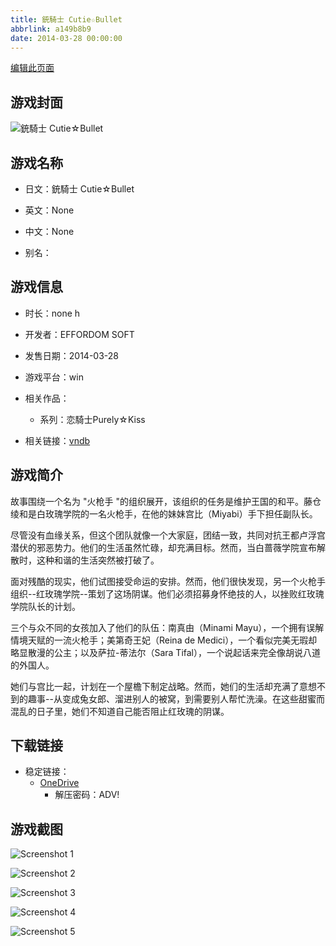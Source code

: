 ```yaml
---
title: 銃騎士 Cutie☆Bullet
abbrlink: a149b8b9
date: 2014-03-28 00:00:00
---
```

[编辑此页面](https://github.com/ACG-3/ADV3-source/blob/main/source/_posts/games/%E9%8A%83%E9%A8%8E%E5%A3%AB%20Cutie%E2%98%86Bullet.md)

## 游戏封面

![銃騎士 Cutie☆Bullet](https://pan.timero.xyz/onedrive/img_lib_001/%E9%8A%83%E9%A8%8E%E5%A3%AB%20Cutie%E2%98%86Bullet_cover.avif)


## 游戏名称

- 日文：銃騎士 Cutie☆Bullet
- 英文：None
- 中文：None

- 别名：


## 游戏信息

- 时长：none h
- 开发者：EFFORDOM SOFT
- 发售日期：2014-03-28
- 游戏平台：win
- 相关作品：
   - 系列：恋騎士Purely☆Kiss

- 相关链接：[vndb](https://vndb.org/v12599)


## 游戏简介

故事围绕一个名为 "火枪手 "的组织展开，该组织的任务是维护王国的和平。藤仓绫和是白玫瑰学院的一名火枪手，在他的妹妹宫比（Miyabi）手下担任副队长。

尽管没有血缘关系，但这个团队就像一个大家庭，团结一致，共同对抗王都卢浮宫潜伏的邪恶势力。他们的生活虽然忙碌，却充满目标。然而，当白蔷薇学院宣布解散时，这种和谐的生活突然被打破了。

面对残酷的现实，他们试图接受命运的安排。然而，他们很快发现，另一个火枪手组织--红玫瑰学院--策划了这场阴谋。他们必须招募身怀绝技的人，以挫败红玫瑰学院队长的计划。

三个与众不同的女孩加入了他们的队伍：南真由（Minami Mayu），一个拥有误解情境天赋的一流火枪手；美第奇王妃（Reina de Medici），一个看似完美无瑕却略显散漫的公主；以及萨拉-蒂法尔（Sara Tifal），一个说起话来完全像胡说八道的外国人。

她们与宫比一起，计划在一个屋檐下制定战略。然而，她们的生活却充满了意想不到的趣事--从变成兔女郎、溜进别人的被窝，到需要别人帮忙洗澡。在这些甜蜜而混乱的日子里，她们不知道自己能否阻止红玫瑰的阴谋。




## 下载链接

- 稳定链接：
    - [OneDrive](https://pan.timero.xyz/onedrive/adv_lib_001/%E9%8A%83%E9%A8%8E%E5%A3%AB%20Cutie%E2%98%86Bullet)
        - 解压密码：ADV!



## 游戏截图


![Screenshot 1](https://pan.timero.xyz/onedrive/img_lib_001/%E9%8A%83%E9%A8%8E%E5%A3%AB%20Cutie%E2%98%86Bullet_Screenshot_1.avif)

![Screenshot 2](https://pan.timero.xyz/onedrive/img_lib_001/%E9%8A%83%E9%A8%8E%E5%A3%AB%20Cutie%E2%98%86Bullet_Screenshot_2.avif)

![Screenshot 3](https://pan.timero.xyz/onedrive/img_lib_001/%E9%8A%83%E9%A8%8E%E5%A3%AB%20Cutie%E2%98%86Bullet_Screenshot_3.avif)

![Screenshot 4](https://pan.timero.xyz/onedrive/img_lib_001/%E9%8A%83%E9%A8%8E%E5%A3%AB%20Cutie%E2%98%86Bullet_Screenshot_4.avif)

![Screenshot 5](https://pan.timero.xyz/onedrive/img_lib_001/%E9%8A%83%E9%A8%8E%E5%A3%AB%20Cutie%E2%98%86Bullet_Screenshot_5.avif)


